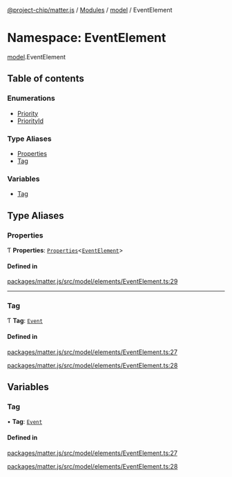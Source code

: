 [@project-chip/matter.js](../README.md) / [Modules](../modules.md) / [model](model.md) / EventElement

# Namespace: EventElement

[model](model.md).EventElement

## Table of contents

### Enumerations

- [Priority](../enums/model.EventElement.Priority.md)
- [PriorityId](../enums/model.EventElement.PriorityId.md)

### Type Aliases

- [Properties](model.EventElement.md#properties)
- [Tag](model.EventElement.md#tag)

### Variables

- [Tag](model.EventElement.md#tag-1)

## Type Aliases

### Properties

Ƭ **Properties**: [`Properties`](model.BaseElement.md#properties)\<[`EventElement`](model.md#eventelement)\>

#### Defined in

[packages/matter.js/src/model/elements/EventElement.ts:29](https://github.com/project-chip/matter.js/blob/dfd1dc35/packages/matter.js/src/model/elements/EventElement.ts#L29)

___

### Tag

Ƭ **Tag**: [`Event`](../enums/model.ElementTag.md#event)

#### Defined in

[packages/matter.js/src/model/elements/EventElement.ts:27](https://github.com/project-chip/matter.js/blob/dfd1dc35/packages/matter.js/src/model/elements/EventElement.ts#L27)

[packages/matter.js/src/model/elements/EventElement.ts:28](https://github.com/project-chip/matter.js/blob/dfd1dc35/packages/matter.js/src/model/elements/EventElement.ts#L28)

## Variables

### Tag

• **Tag**: [`Event`](../enums/model.ElementTag.md#event)

#### Defined in

[packages/matter.js/src/model/elements/EventElement.ts:27](https://github.com/project-chip/matter.js/blob/dfd1dc35/packages/matter.js/src/model/elements/EventElement.ts#L27)

[packages/matter.js/src/model/elements/EventElement.ts:28](https://github.com/project-chip/matter.js/blob/dfd1dc35/packages/matter.js/src/model/elements/EventElement.ts#L28)
